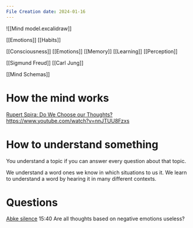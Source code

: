 ```yaml
---
File Creation date: 2024-01-16
---
```

![[Mind model.excalidraw]]




[[Emotions]]
[[Habits]]

[[Consciousness]]
[[Emotions]]
[[Memory]]
[[Learning]]
[[Perception]]

[[Sigmund Freud]]
[[Carl Jung]]

[[Mind Schemas]]

# How the mind works
[Rupert Spira: Do We Choose our Thoughts?](https://www.youtube.com/watch?v=tJxL4s4cI8s)
https://www.youtube.com/watch?v=nnJTUU8Fzxs

# How to understand something 
You understand a topic if you can answer every question about that topic.

We understand a word ones we know in which situations to us it. We learn to understand a word by hearing it in many different contexts.
# Questions
[Abke silence](https://youtu.be/5WND25Ec7_U?si=nJUlPMLE4uHXePnJ) 15:40
Are all thoughts based on negative emotions useless?